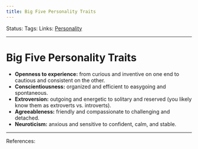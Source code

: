 ```yaml
---
title: Big Five Personality Traits
---
```

Status:
Tags:
Links: [Personality](out/personality.md)
___
# Big Five Personality Traits
-   **Openness to experience:** from curious and inventive on one end to cautious and consistent on the other.
-   **Conscientiousness:** organized and efficient to easygoing and spontaneous.
-   **Extroversion:** outgoing and energetic to solitary and reserved (you likely know them as extroverts vs. introverts).
-   **Agreeableness:** friendly and compassionate to challenging and detached.
-   **Neuroticism:** anxious and sensitive to confident, calm, and stable.
___
References: